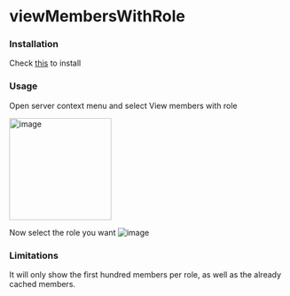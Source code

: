 # viewMembersWithRole

### Installation
Check [this](https://docs.vencord.dev/installing/custom-plugins/) to install 

### Usage
Open server context menu and select View members with role

<img width="184" alt="image" src="https://github.com/user-attachments/assets/eefb2044-4f67-4acc-ab33-21fd07ed9a27" />

Now select the role you want
![image](https://github.com/user-attachments/assets/d74aec13-cdcf-4170-9c40-0d12853bf600)


### Limitations
It will only show the first hundred members per role, as well as the already cached members.
